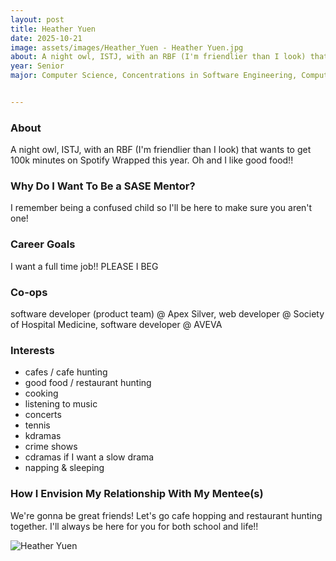 ```yaml
---
layout: post
title: Heather Yuen
date: 2025-10-21
image: assets/images/Heather_Yuen - Heather Yuen.jpg
about: A night owl, ISTJ, with an RBF (I'm friendlier than I look) that wants to get 100k minutes on Spotify Wrapped this year. Oh and I like good food!!
year: Senior
major: Computer Science, Concentrations in Software Engineering, Computer Systems & Architecture


---
```


### About

A night owl, ISTJ, with an RBF (I'm friendlier than I look) that wants to get 100k minutes on Spotify Wrapped this year. Oh and I like good food!!


### Why Do I Want To Be a SASE Mentor?

I remember being a confused child so I'll be here to make sure you aren't one!


### Career Goals

I want a full time job!! PLEASE I BEG


### Co-ops

software developer (product team) @ Apex Silver, web developer @ Society of Hospital Medicine, software developer @ AVEVA

### Interests

- cafes / cafe hunting
- good food / restaurant hunting
- cooking
- listening to music
- concerts
- tennis
- kdramas
- crime shows
- cdramas if I want a slow drama
- napping & sleeping


### How I Envision My Relationship With My Mentee(s) 

We're gonna be great friends! Let's go cafe hopping and restaurant hunting together. I'll always be here for you for both school and life!!

<div class="text-center my-5">
    <img src="https://sase-drexel.github.io/mentorship-2024/assets/images/Heather_Yuen - Heather Yuen.jpg" alt="Heather Yuen" class="rounded post-img" />
</div>

